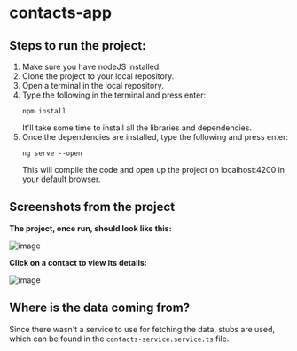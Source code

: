 # contacts-app

## Steps to run the project:

1. Make sure you have nodeJS installed.
2. Clone the project to your local repository.
3. Open a terminal in the local repository.
4. Type the following in the terminal and press enter:
   ```
   npm install
   ```
   It'll take some time to install all the libraries and dependencies.
5. Once the dependencies are installed, type the following and press enter:
   ```
   ng serve --open
   ```
   This will compile the code and open up the project on localhost:4200 in your default browser.
   
## Screenshots from the project
**The project, once run, should look like this:**

   ![image](https://user-images.githubusercontent.com/22445332/127722829-e13113a5-43b5-4b01-a71e-1e0b5bad4042.png)

**Click on a contact to view its details:**

   ![image](https://user-images.githubusercontent.com/22445332/127722889-28a9862d-d7b7-4888-99ba-20535f7d3829.png)

## Where is the data coming from?
Since there wasn't a service to use for fetching the data, stubs are used, which can be found in the `contacts-service.service.ts` file.
